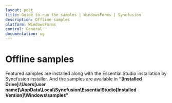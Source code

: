 ```yaml
---
layout: post
title: Guide to run the samples | WindowsForms | Syncfusion
description: Offline samples
platform: WindowsForms
control: General
documentation: ug
---
```



# Offline samples

Featured samples are installed along with the Essential Studio installation by Syncfusion installer. And the samples are available in __“[Installed Drive]:\Users[user name]\AppData\Local\Syncfusion\EssentialStudio\[Installed Version]\Windows\samples"__

